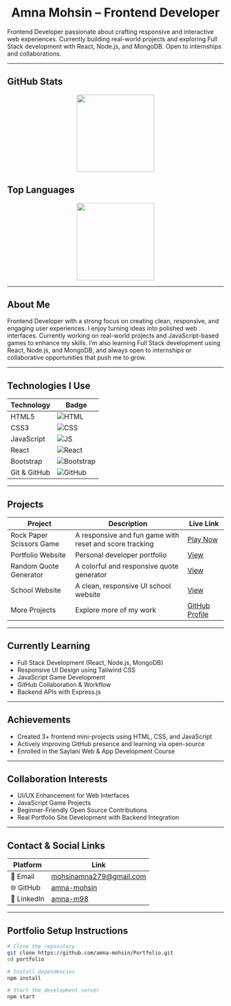 <h1 align="center">Amna Mohsin – Frontend Developer</h1>

Frontend Developer passionate about crafting responsive and interactive web experiences. Currently building real-world projects and exploring Full Stack development with React, Node.js, and MongoDB. Open to internships and collaborations.

---

## GitHub Stats
<p align="center">
  <img src="https://github-readme-stats.vercel.app/api?username=amna-mohsin&show_icons=true&theme=tokyonight" height="180"/>
</p>

## Top Languages
<p align="center">
  <img src="https://github-readme-stats.vercel.app/api/top-langs/?username=amna-mohsin&layout=compact&theme=tokyonight" height="180"/>
</p>

---

## About Me

Frontend Developer with a strong focus on creating clean, responsive, and engaging user experiences. I enjoy turning ideas into polished web interfaces. Currently working on real-world projects and JavaScript-based games to enhance my skills. I’m also learning Full Stack development using React, Node.js, and MongoDB, and always open to internships or collaborative opportunities that push me to grow.

---


## Technologies I Use

| Technology         | Badge |
|--------------------|-------|
| HTML5              | ![HTML](https://img.shields.io/badge/-HTML5-E34F26?logo=html5&logoColor=white) |
| CSS3               | ![CSS](https://img.shields.io/badge/-CSS3-1572B6?logo=css3&logoColor=white) |
| JavaScript         | ![JS](https://img.shields.io/badge/-JavaScript-F7DF1E?logo=javascript&logoColor=black) |
| React              | ![React](https://img.shields.io/badge/-React-61DAFB?logo=react&logoColor=black) |
| Bootstrap          | ![Bootstrap](https://img.shields.io/badge/-Bootstrap-563D7C?logo=bootstrap&logoColor=white) |
| Git & GitHub       | ![GitHub](https://img.shields.io/badge/-GitHub-181717?logo=github&logoColor=white) |

---

## Projects

| Project | Description | Live Link |
|--------|-------------|-----------|
| Rock Paper Scissors Game | A responsive and fun game with reset and score tracking | [Play Now](https://rock-paper-scissor-a.netlify.app) |
| Portfolio Website | Personal developer portfolio | [View](https://vermillion-praline-15e750.netlify.app/) |
| Random Quote Generator | A colorful and responsive quote generator | [View](https://random-quote-website.netlify.app/) |
| School Website | A clean, responsive UI school website | [View](https://learnify-hub.netlify.app/) |
| More Projects | Explore more of my work | [GitHub Profile](https://github.com/amna-mohsin) |

---

## Currently Learning

- Full Stack Development (React, Node.js, MongoDB)
- Responsive UI Design using Tailwind CSS
- JavaScript Game Development
- GitHub Collaboration & Workflow
- Backend APIs with Express.js

---

## Achievements

- Created 3+ frontend mini-projects using HTML, CSS, and JavaScript  
- Actively improving GitHub presence and learning via open-source  
- Enrolled in the Saylani Web & App Development Course  

---

## Collaboration Interests

- UI/UX Enhancement for Web Interfaces  
- JavaScript Game Projects  
- Beginner-Friendly Open Source Contributions  
- Real Portfolio Site Development with Backend Integration  

---

## Contact & Social Links

| Platform | Link |
|----------|------|
| 📧 Email | [mohsinamna279@gmail.com](mailto:mohsinamna279@gmail.com) |
| 🌐 GitHub | [amna-mohsin](https://github.com/amna-mohsin) |
| 🔗 LinkedIn | [amna-m98](https://www.linkedin.com/in/amna-m98/) |

---

## Portfolio Setup Instructions

```bash
# Clone the repository
git clone https://github.com/amna-mohsin/Portfolio.git
cd portfolio

# Install dependencies
npm install

# Start the development server
npm start
